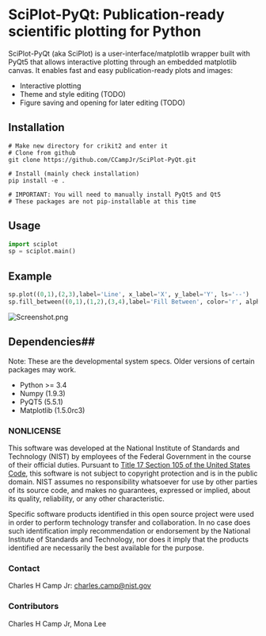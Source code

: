 # SciPlot-PyQt: Publication-ready scientific plotting for Python #

SciPlot-PyQt (aka SciPlot) is a user-interface/matplotlib wrapper built with
PyQt5 that allows interactive plotting through an embedded matplotlib canvas.
It enables fast and easy publication-ready plots and images:
* Interactive plotting
* Theme and style editing (TODO)
* Figure saving and opening for later editing (TODO)

## Installation ##
```
# Make new directory for crikit2 and enter it
# Clone from github
git clone https://github.com/CCampJr/SciPlot-PyQt.git

# Install (mainly check installation)
pip install -e .

# IMPORTANT: You will need to manually install PyQt5 and Qt5
# These packages are not pip-installable at this time
```

## Usage ##
```Python
import sciplot
sp = sciplot.main()
```

## Example ##
```Python
sp.plot((0,1),(2,3),label='Line', x_label='X', y_label='Y', ls='--')
sp.fill_between((0,1),(1,2),(3,4),label='Fill Between', color='r', alpha=0.25)
```
![Screenshot.png](./Screenshot.png)

## Dependencies##

Note: These are the developmental system specs. Older versions of certain
packages may work.

* Python >= 3.4
* Numpy (1.9.3)
* PyQT5 (5.5.1)
* Matplotlib (1.5.0rc3)

### NONLICENSE ###
This software was developed at the National Institute of Standards and Technology (NIST) by
employees of the Federal Government in the course of their official duties. Pursuant to
[Title 17 Section 105 of the United States Code](http://www.copyright.gov/title17/92chap1.html#105),
this software is not subject to copyright protection and is in the public domain.
NIST assumes no responsibility whatsoever for use by other parties of its source code,
and makes no guarantees, expressed or implied, about its quality, reliability, or any other characteristic.

Specific software products identified in this open source project were used in order
to perform technology transfer and collaboration. In no case does such identification imply
recommendation or endorsement by the National Institute of Standards and Technology, nor
does it imply that the products identified are necessarily the best available for the
purpose.

### Contact ###
Charles H Camp Jr: [charles.camp@nist.gov](mailto:charles.camp@nist.gov)

### Contributors ###
Charles H Camp Jr, Mona Lee
